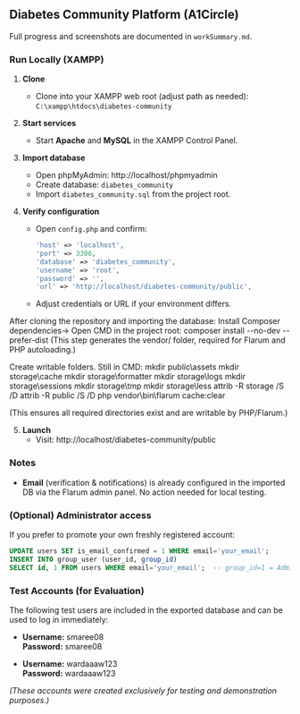 ## Diabetes Community Platform (A1Circle)

Full progress and screenshots are documented in `workSummary.md`.

### Run Locally (XAMPP)

1. **Clone**

   - Clone into your XAMPP web root (adjust path as needed):
     `C:\xampp\htdocs\diabetes-community`

2. **Start services**

   - Start **Apache** and **MySQL** in the XAMPP Control Panel.

3. **Import database**

   - Open phpMyAdmin: http://localhost/phpmyadmin
   - Create database: `diabetes_community`
   - Import `diabetes_community.sql` from the project root.

4. **Verify configuration**

   - Open `config.php` and confirm:
     ```php
     'host' => 'localhost',
     'port' => 3306,
     'database' => 'diabetes_community',
     'username' => 'root',
     'password' => '',
     'url' => 'http://localhost/diabetes-community/public',
     ```
   - Adjust credentials or URL if your environment differs.

After cloning the repository and importing the database: Install Composer dependencies->
Open CMD in the project root:
composer install --no-dev --prefer-dist
(This step generates the vendor/ folder, required for Flarum and PHP
autoloading.)

Create writable folders. Still in CMD:
mkdir public\assets
mkdir storage\cache
mkdir storage\formatter
mkdir storage\logs
mkdir storage\sessions
mkdir storage\tmp
mkdir storage\less
attrib -R storage /S /D
attrib -R public /S /D
php vendor\bin\flarum cache:clear

(This ensures all required directories exist and are writable by PHP/Flarum.)

5. **Launch**
   - Visit: http://localhost/diabetes-community/public

### Notes

- **Email** (verification & notifications) is already configured in the imported DB via the Flarum admin panel. No action needed for local testing.

### (Optional) Administrator access

If you prefer to promote your own freshly registered account:

```sql
UPDATE users SET is_email_confirmed = 1 WHERE email='your_email';
INSERT INTO group_user (user_id, group_id)
SELECT id, 1 FROM users WHERE email='your_email';  -- group_id=1 = Admin
```

### Test Accounts (for Evaluation)

The following test users are included in the exported database and can be used to log in immediately:

- **Username:** smaree08  
  **Password:** smaree08

- **Username:** wardaaaw123  
  **Password:** wardaaaw123

_(These accounts were created exclusively for testing and demonstration purposes.)_

